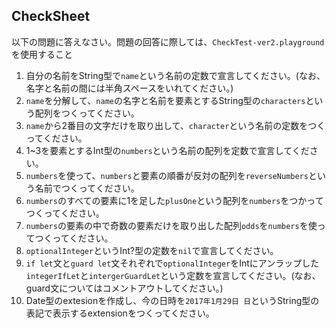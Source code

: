 ## CheckSheet

以下の問題に答えなさい。問題の回答に際しては、`CheckTest-ver2.playground`を使用すること
1. 自分の名前をString型で`name`という名前の定数で宣言してください。(なお、名字と名前の間には半角スペースをいれてください。)
2. `name`を分解して、`name`の名字と名前を要素とするString型の`characters`という配列をつくってください。
3. `name`から2番目の文字だけを取り出して、`character`という名前の定数をつくってください。
4. 1~3を要素とするInt型の`numbers`という名前の配列を定数で宣言してください。
5. `numbers`を使って、`numbers`と要素の順番が反対の配列を`reverseNumbers`という名前でつくってください。
6. `numbers`のすべての要素に1を足した`plusOne`という配列を`numbers`をつかってつくってください。
7. `numbers`の要素の中で奇数の要素だけを取り出した配列`odds`を`numbers`を使ってつくってください。
8. `optionalInteger`というInt?型の定数を`nil`で宣言してください。
9. `if let`文と`guard let`文それぞれで`optionalInteger`をIntにアンラップした`integerIfLet`と`intergerGuardLet`という定数を宣言してください。(なお、guard文についてはコメントアウトしてください。)
10. Date型のextesionを作成し、今の日時を`2017年1月29日 日`というString型の表記で表示するextensionをつくってください。
